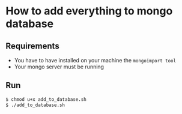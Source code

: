 # How to add everything to mongo database

## Requirements
 - You have to have installed on your machine the `mongoimport tool`
 - Your mongo server must be running

## Run
```bash
$ chmod u+x add_to_database.sh
$ ./add_to_database.sh
```
